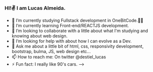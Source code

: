 ### HI!✌ I am Lucas Almeida.

- 🔭 I’m currently studying Fullstack development in OneBitCode.🤘🔥
- 🌱 I’m currently learning Front-end/REACTJS development.
- 👯 I’m looking to collaborate with a little about what I'm studying and knowing about web design.
- 🤔 I’m looking for help with about how I can evolve as a Dev.
- 💬 Ask me about a little bit of html, css, responsivity development, bootstrap, bulma, JS, web design etc...
- 📫 How to reach me: On twitter @destiel_lucas 
- ⚡ Fun fact: I really like 90's cars.
-->
